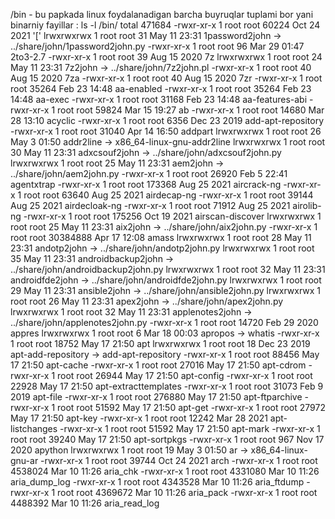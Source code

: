 /bin - bu papkada linux foydalanadigan barcha buyruqlar tuplami bor yani binarniy fayillar :
ls -l /bin/
total 471684
-rwxr-xr-x 1 root root         60224 Oct 24  2021 '['
lrwxrwxrwx 1 root root            31 May 11 23:31  1password2john -> ../share/john/1password2john.py
-rwxr-xr-x 1 root root            96 Mar 29 01:47  2to3-2.7
-rwxr-xr-x 1 root root            39 Aug 15  2020  7z
lrwxrwxrwx 1 root root            24 May 11 23:31  7z2john -> ../share/john/7z2john.pl
-rwxr-xr-x 1 root root            40 Aug 15  2020  7za
-rwxr-xr-x 1 root root            40 Aug 15  2020  7zr
-rwxr-xr-x 1 root root         35264 Feb 23 14:48  aa-enabled
-rwxr-xr-x 1 root root         35264 Feb 23 14:48  aa-exec
-rwxr-xr-x 1 root root         31168 Feb 23 14:48  aa-features-abi
-rwxr-xr-x 1 root root         59824 Mar 15 19:27  ab
-rwxr-xr-x 1 root root         14680 Mar 28 13:10  acyclic
-rwxr-xr-x 1 root root          6356 Dec 23  2019  add-apt-repository
-rwxr-xr-x 1 root root         31040 Apr 14 16:50  addpart
lrwxrwxrwx 1 root root            26 May  3 01:50  addr2line -> x86_64-linux-gnu-addr2line
lrwxrwxrwx 1 root root            30 May 11 23:31  adxcsouf2john -> ../share/john/adxcsouf2john.py
lrwxrwxrwx 1 root root            25 May 11 23:31  aem2john -> ../share/john/aem2john.py
-rwxr-xr-x 1 root root         26920 Feb  5 22:41  agentxtrap
-rwxr-xr-x 1 root root        173368 Aug 25  2021  aircrack-ng
-rwxr-xr-x 1 root root         63640 Aug 25  2021  airdecap-ng
-rwxr-xr-x 1 root root         39144 Aug 25  2021  airdecloak-ng
-rwxr-xr-x 1 root root         71912 Aug 25  2021  airolib-ng
-rwxr-xr-x 1 root root        175256 Oct 19  2021  airscan-discover
lrwxrwxrwx 1 root root            25 May 11 23:31  aix2john -> ../share/john/aix2john.py
-rwxr-xr-x 1 root root      30384888 Apr 17 12:08  amass
lrwxrwxrwx 1 root root            28 May 11 23:31  andotp2john -> ../share/john/andotp2john.py
lrwxrwxrwx 1 root root            35 May 11 23:31  androidbackup2john -> ../share/john/androidbackup2john.py
lrwxrwxrwx 1 root root            32 May 11 23:31  androidfde2john -> ../share/john/androidfde2john.py
lrwxrwxrwx 1 root root            29 May 11 23:31  ansible2john -> ../share/john/ansible2john.py
lrwxrwxrwx 1 root root            26 May 11 23:31  apex2john -> ../share/john/apex2john.py
lrwxrwxrwx 1 root root            32 May 11 23:31  applenotes2john -> ../share/john/applenotes2john.py
-rwxr-xr-x 1 root root         14720 Feb 29  2020  appres
lrwxrwxrwx 1 root root             6 Mar 18 00:03  apropos -> whatis
-rwxr-xr-x 1 root root         18752 May 17 21:50  apt
lrwxrwxrwx 1 root root            18 Dec 23  2019  apt-add-repository -> add-apt-repository
-rwxr-xr-x 1 root root         88456 May 17 21:50  apt-cache
-rwxr-xr-x 1 root root         27016 May 17 21:50  apt-cdrom
-rwxr-xr-x 1 root root         26944 May 17 21:50  apt-config
-rwxr-xr-x 1 root root         22928 May 17 21:50  apt-extracttemplates
-rwxr-xr-x 1 root root         31073 Feb  9  2019  apt-file
-rwxr-xr-x 1 root root        276880 May 17 21:50  apt-ftparchive
-rwxr-xr-x 1 root root         51592 May 17 21:50  apt-get
-rwxr-xr-x 1 root root         27972 May 17 21:50  apt-key
-rwxr-xr-x 1 root root         12242 Mar 28  2021  apt-listchanges
-rwxr-xr-x 1 root root         51592 May 17 21:50  apt-mark
-rwxr-xr-x 1 root root         39240 May 17 21:50  apt-sortpkgs
-rwxr-xr-x 1 root root           967 Nov 17  2020  apython
lrwxrwxrwx 1 root root            19 May  3 01:50  ar -> x86_64-linux-gnu-ar
-rwxr-xr-x 1 root root         39744 Oct 24  2021  arch
-rwxr-xr-x 1 root root       4538024 Mar 10 11:26  aria_chk
-rwxr-xr-x 1 root root       4331080 Mar 10 11:26  aria_dump_log
-rwxr-xr-x 1 root root       4343528 Mar 10 11:26  aria_ftdump
-rwxr-xr-x 1 root root       4369672 Mar 10 11:26  aria_pack
-rwxr-xr-x 1 root root       4488392 Mar 10 11:26  aria_read_log